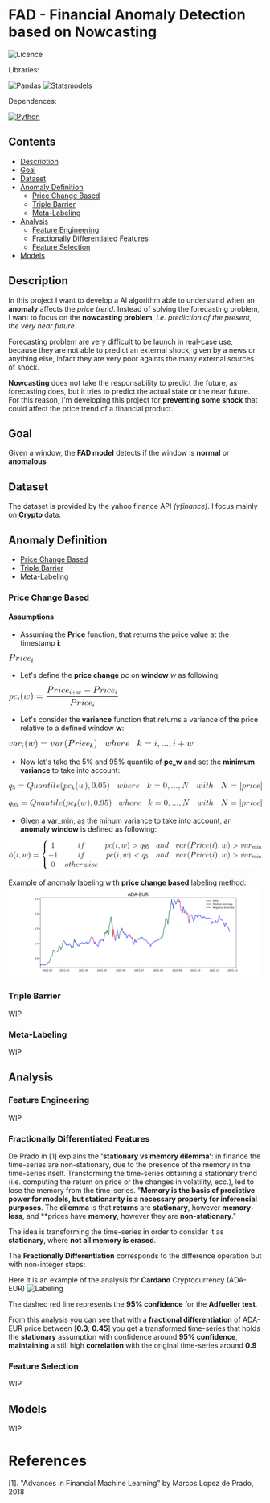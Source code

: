 # FAD - Financial Anomaly Detection based on Nowcasting

![Licence](https://img.shields.io/badge/Licence-MIT-orange)

Libraries: 

![Pandas](https://img.shields.io/badge/Pandas-1.3.4-brightgreen)
![Statsmodels](https://img.shields.io/badge/Statsmodels-0.13.1-brightgreen)

Dependences:

[![Python](https://img.shields.io/badge/Python-3.8-yellow)](https://github.com/daniele21/Genre_Detection/blob/master/dependences.md)

## Contents
- [Description](#description)
- [Goal](#goal)
- [Dataset](#dataset)
- [Anomaly Definition](#anomaly-definition)
  - [Price Change Based](#price-change-based)
  - [Triple Barrier](#triple-barrier)
  - [Meta-Labeling](#meta-labeling)
- [Analysis](#analysis)
  - [Feature Engineering](#feature-engineering)
  - [Fractionally Differentiated Features](#fractionally-differentiated-features)
  - [Feature Selection](#feature-selection)
- [Models](#models)

## Description
In this project I want to develop a AI algorithm able to understand when an **anomaly** affects the _price trend_. Instead of solving the forecasting problem, I want to focus on the **nowcasting problem**, _i.e. prediction of the present, the very near future_. 

Forecasting problem are very difficult to be launch in real-case use, because they are not able to predict an external shock, given by a news or anything else, infact they are very poor againts the many external sources of shock. 

**Nowcasting** does not take the responsability to predict the future, as forecasting does, but it tries to predict the actual state or the near future. For this reason, I'm developing this project for **preventing some shock** that could affect the price trend of a financial product.

## Goal
Given a window, the **FAD model** detects if the window is **normal** or **anomalous**

## Dataset
The dataset is provided by the yahoo finance API _(yfinance)_. I focus mainly on **Crypto** data.

## Anomaly Definition
  - [Price Change Based](#price-change-based)
  - [Triple Barrier](#triple-barrier)
  - [Meta-Labeling](#meta-labeling)
### Price Change Based
#### Assumptions
- Assuming the **Price** function, that returns the price value at the timestamp **i**:

![Price](static/equations/price.png)

- Let's define the **price change** *pc* on **window** *w* as following:

![price_change_eq](static/equations/price_change.png)

- Let's consider the **variance** function that returns a variance of the price relative to a defined window **w**:

![variance](static/equations/variance.png)

- Now let's take the 5% and 95% quantile of **pc_w** and set the **minimum variance** to take into account:

![quantile_5](static/equations/quantile_5.png)

![quantile_5](static/equations/quantile_95.png)

- Given a var_min, as the minum variance to take into account, an **anomaly window** is defined as following:

![anomaly](static/equations/anomaly_defintion.png)

Example of anomaly labeling with **price change based** labeling method:
![Labeling](static/anomaly_labeling.png)

### Triple Barrier
WIP
### Meta-Labeling
WIP
## Analysis

### Feature Engineering
WIP

### Fractionally Differentiated Features
De Prado in [1] explains the **'stationary vs memory dilemma'**: in finance the time-series are non-stationary, due to
the presence of the memory in the time-series itself. Transforming the time-series obtaining a stationary trend
(i.e. computing the return on price or the changes in volatility, ecc.), led to lose the memory from the time-series.
"**Memory is the basis of predictive power for models, but stationarity is a necessary property for inferencial purposes**.
The **dilemma** is that **returns** are **stationary**, however **memory-less**, and **prices have **memory**,
however they are **non-stationary**."

The idea is transforming the time-series in order to consider it as **stationary**, where **not all memory is erased**.

The **Fractionally Differentiation** corresponds to the difference operation but with non-integer steps:

Here it is an example of the analysis for **Cardano** Cryptocurrency (ADA-EUR)
![Labeling](https://raw.github.com/daniele21/financial_anomaly_detection/main/static/frac_diff.png?raw=true)

The dashed red line represents the **95% confidence** for the **Adfueller test**.

From this analysis you can see that with a **fractional differentiation** of ADA-EUR price between [**0.3**; **0.45**]
you get a transformed time-series that holds the **stationary** assumption with confidence around **95% confidence**, **maintaining** 
a still high **correlation** with the original time-series around **0.9**


### Feature Selection
WIP

## Models
WIP




# References

[1]. "Advances in Financial Machine Learning" by Marcos Lopez de Prado, 2018

